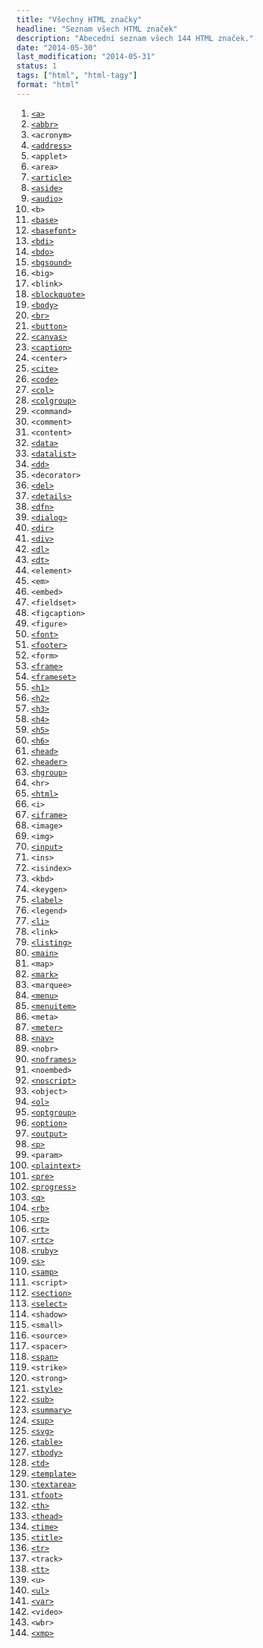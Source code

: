 ```yaml
---
title: "Všechny HTML značky"
headline: "Seznam všech HTML značek"
description: "Abecední seznam všech 144 HTML značek."
date: "2014-05-30"
last_modification: "2014-05-31"
status: 1
tags: ["html", "html-tagy"]
format: "html"
---
```


<p id="vypis"></p>

<ol id="znacky">
  <li><a href="/odkaz"><code>&lt;a></code></a></li>
  
  <li><a href="/dfn#abbr"><code>&lt;abbr></code></a></li>

<li><code>&lt;acronym></code></li>
  
  <li><a href="/adresa-mapa"><code>&lt;address></code></a></li>

<li><code>&lt;applet></code></li>

<li><code>&lt;area></code></li>

  <li><a href="/html-kostra#article"><code>&lt;article></code></a></li>

  <li><a href="/html-kostra#aside"><code>&lt;aside></code></a></li>

<li><a href="/audio"><code>&lt;audio></code></a></li>

<li><code>&lt;b></code></li>
  
  <li><a href="/base"><code>&lt;base></code></a></li>

  <li><a href="/font#basefont"><code>&lt;basefont></code></a></li>

  <li><a href="/zprava-doleva#bdi"><code>&lt;bdi></code></a></li>

  <li><a href="/zprava-doleva#bdo"><code>&lt;bdo></code></a></li>

<li><a href="/audio#bgsound"><code>&lt;bgsound></code></a></li>

<li><code>&lt;big></code></li>

<li><code>&lt;blink></code></li>
  
  <li><a href="/citace#blockquote"><code>&lt;blockquote></code></a></li>

  <li><a href="/html-kostra#body"><code>&lt;body></code></a></li>
  
  <li><a href="/odradkovani#br"><code>&lt;br></code></a></li>
  
  <li><a href="/button"><code>&lt;button></code></a></li>

<li><a href="/canvas"><code>&lt;canvas></code></a></li>

<li><a href="/html-tabulky#caption"><code>&lt;caption></code></a></li>

<li><code>&lt;center></code></li>
  
  <li><a href="/citace#cite"><code>&lt;cite></code></a></li>
  
  <li><a href="/vypis-kodu#code"><code>&lt;code></code></a></li>

<li><a href="/html-tabulky#col"><code>&lt;col></code></a></li>

<li><a href="/html-tabulky#colgroup"><code>&lt;colgroup></code></a></li>

<li><code>&lt;command></code></li>

<li><code>&lt;comment></code></li>

<li><code>&lt;content></code></li>
  
  <li><a href="/data"><code>&lt;data></code></a></li>
  
  <li><a href="/datalist"><code>&lt;datalist></code></a></li>

  <li><a href="/seznamy#dd"><code>&lt;dd></code></a></li>

<li><code>&lt;decorator></code></li>
  
  <li><a href="/s#rozdil"><code>&lt;del></code></a></li>
  
  <li><a href="/details"><code>&lt;details></code></a></li>
  
  <li><a href="/dfn"><code>&lt;dfn></code></a></li>
  
  <li><a href="/dialog"><code>&lt;dialog></code></a></li>
  
  <li><a href="/seznamy#dir"><code>&lt;dir></code></a></li>

  <li><a href="/div-span#div"><code>&lt;div></code></a></li>

  <li><a href="/seznamy#dl"><code>&lt;dl></code></a></li>

  <li><a href="/seznamy#dt"><code>&lt;dt></code></a></li>

<li><code>&lt;element></code></li>

<li><code>&lt;em></code></li>

<li><code>&lt;embed></code></li>

<li><code>&lt;fieldset></code></li>

<li><code>&lt;figcaption></code></li>

<li><code>&lt;figure></code></li>

  <li><a href="/font#font"><code>&lt;font></code></a></li>

  <li><a href="/html-kostra#footer"><code>&lt;footer></code></a></li>

<li><code>&lt;form></code></li>

  <li><a href="/ramy#frameset"><code>&lt;frame></code></a></li>

  <li><a href="/ramy#frameset"><code>&lt;frameset></code></a></li>
  
  <li><a href="/nadpisy"><code>&lt;h1></code></a></li>
  
  <li><a href="/nadpisy"><code>&lt;h2></code></a></li>
  
  <li><a href="/nadpisy"><code>&lt;h3></code></a></li>
  
  <li><a href="/nadpisy"><code>&lt;h4></code></a></li>
  
  <li><a href="/nadpisy"><code>&lt;h5></code></a></li>
  
  <li><a href="/nadpisy"><code>&lt;h6></code></a></li>

  <li><a href="/html-kostra#head"><code>&lt;head></code></a></li>

  <li><a href="/html-kostra#header"><code>&lt;header></code></a></li>
  
  <li><a href="/nadpisy#hgroup"><code>&lt;hgroup></code></a></li>

<li><code>&lt;hr></code></li>

  <li><a href="/html-kostra#html"><code>&lt;html></code></a></li>

<li><code>&lt;i></code></li>

  <li><a href="/ramy#iframe"><code>&lt;iframe></code></a></li>

<li><code>&lt;image></code></li>

<li><code>&lt;img></code></li>
  
  <li><a href="/input"><code>&lt;input></code></a></li>

<li><code>&lt;ins></code></li>

<li><code>&lt;isindex></code></li>

<li><code>&lt;kbd></code></li>

<li><code>&lt;keygen></code></li>
  
  <li><a href="/label-for"><code>&lt;label></code></a></li>

<li><code>&lt;legend></code></li>

  <li><a href="/seznamy#li"><code>&lt;li></code></a></li>

<li><code>&lt;link></code></li>
  
  <li><a href="/vypis-kodu#listing"><code>&lt;listing></code></a></li>

  <li><a href="/html-kostra#main"><code>&lt;main></code></a></li>

<li><code>&lt;map></code></li>
  
  <li><a href="/mark"><code>&lt;mark></code></a></li>

<li><code>&lt;marquee></code></li>

  <li><a href="/seznamy#menu"><code>&lt;menu></code></a></li>
  
  <li><a href="/menuitem"><code>&lt;menuitem></code></a></li>

<li><code>&lt;meta></code></li>
  
  <li><a href="/meter"><code>&lt;meter></code></a></li>

  <li><a href="/html-kostra#nav"><code>&lt;nav></code></a></li>

<li><code>&lt;nobr></code></li>

  <li><a href="/ramy#noframes"><code>&lt;noframes></code></a></li>

<li><code>&lt;noembed></code></li>
  
  <li><a href="/vypnuty-js#noscript"><code>&lt;noscript></code></a></li>

<li><code>&lt;object></code></li>

  <li><a href="/seznamy#ol"><code>&lt;ol></code></a></li>

  <li><a href="/select"><code>&lt;optgroup></code></a></li>

  <li><a href="/select"><code>&lt;option></code></a></li>
  
  <li><a href="/output"><code>&lt;output></code></a></li>

  <li><a href="/odstavec"><code>&lt;p></code></a></li>

<li><code>&lt;param></code></li>
  
  <li><a href="/vypis-kodu#plaintext"><code>&lt;plaintext></code></a></li>
  
  <li><a href="/vypis-kodu#pre"><code>&lt;pre></code></a></li>
  
  <li><a href="/progress"><code>&lt;progress></code></a></li>
  
  <li><a href="/citace#q"><code>&lt;q></code></a></li>

  <li><a href="/ruby#rb"><code>&lt;rb></code></a></li>
  
  <li><a href="/ruby#rp"><code>&lt;rp></code></a></li>

  <li><a href="/ruby#rt"><code>&lt;rt></code></a></li>
  
  <li><a href="/ruby#rtc"><code>&lt;rtc></code></a></li>

  <li><a href="/ruby"><code>&lt;ruby></code></a></li>
  
  <li><a href="/s"><code>&lt;s></code></a></li>
  
  <li><a href="/vypis-kodu#samp"><code>&lt;samp></code></a></li>

<li><code>&lt;script></code></li>

  <li><a href="/html-kostra#section"><code>&lt;section></code></a></li>
  
  <li><a href="/select"><code>&lt;select></code></a></li>

<li><code>&lt;shadow></code></li>

<li><code>&lt;small></code></li>

<li><code>&lt;source></code></li>

<li><code>&lt;spacer></code></li>

  <li><a href="/div-span#span"><code>&lt;span></code></a></li>

<li><code>&lt;strike></code></li>

<li><code>&lt;strong></code></li>

  <li><a href="/css-zaklady#style"><code>&lt;style></code></a></li>

  <li><a href="/horni-dolni-index"><code>&lt;sub></code></a></li>
  
  <li><a href="/details"><code>&lt;summary></code></a></li>

  <li><a href="/horni-dolni-index"><code>&lt;sup></code></a></li>

  <li><a href="/svg"><code>&lt;svg></code></a></li>

<li><a href="/html-tabulky#table"><code>&lt;table></code></a></li>

<li><a href="/html-tabulky#tbody"><code>&lt;tbody></code></a></li>

<li><a href="/html-tabulky#td"><code>&lt;td></code></a></li>
  
  <li><a href="/template"><code>&lt;template></code></a></li>
  
  <li><a href="/textarea"><code>&lt;textarea></code></a></li>

<li><a href="/html-tabulky#tfoot"><code>&lt;tfoot></code></a></li>

<li><a href="/html-tabulky#th"><code>&lt;th></code></a></li>

<li><a href="/html-tabulky#thead"><code>&lt;thead></code></a></li>
  
  <li><a href="/time"><code>&lt;time></code></a></li>

  <li><a href="/html-kostra#title"><code>&lt;title></code></a></li>

<li><a href="/html-tabulky#tr"><code>&lt;tr></code></a></li>

<li><code>&lt;track></code></li>
  
  <li><a href="/vypis-kodu#tt"><code>&lt;tt></code></a></li>

<li><code>&lt;u></code></li>

  <li><a href="/seznamy#ul"><code>&lt;ul></code></a></li>
  
  <li><a href="/vypis-kodu#var"><code>&lt;var></code></a></li>

<li><code>&lt;video></code></li>

<li><code>&lt;wbr></code></li>
  
  <li><a href="/vypis-kodu#xmp"><code>&lt;xmp></code></a></li>
</ol>

<script>
  var znacky = document.getElementById("znacky");
  vypis.innerHTML = "Popsáno je <b>" + znacky.getElementsByTagName("a").length + " značek</b>.";
</script>